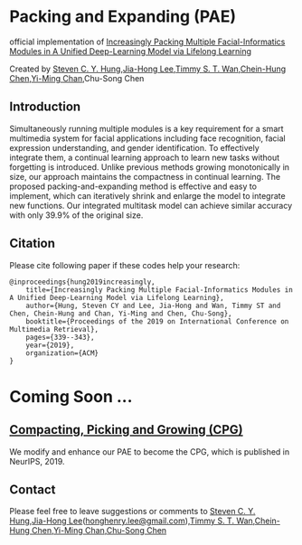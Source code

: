 # Packing and Expanding (PAE)
official implementation of [Increasingly Packing Multiple Facial-Informatics Modules in A Unified Deep-Learning Model via Lifelong Learning](https://dl.acm.org/citation.cfm?id=3325053)

Created by [Steven C. Y. Hung](https://github.com/fevemania),[Jia-Hong Lee](https://github.com/Jia-HongHenryLee),[Timmy S. T. Wan](https://github.com/bigchou),[Chein-Hung Chen](https://github.com/Chien-Hung),[Yi-Ming Chan](https://github.com/yimingchan),Chu-Song Chen

## Introduction
Simultaneously running multiple modules is a key requirement for a smart multimedia system for facial applications including face recognition, facial expression understanding, and gender identification. To effectively integrate them, a continual learning approach to learn new tasks without forgetting is introduced. Unlike previous methods growing monotonically in size, our approach maintains the compactness in continual learning. The proposed packing-and-expanding method is effective and easy to implement, which can iteratively shrink and enlarge the model to integrate new functions. Our integrated multitask model can achieve similar accuracy with only 39.9% of the original size.

## Citation
Please cite following paper if these codes help your research:

    @inproceedings{hung2019increasingly,
        title={Increasingly Packing Multiple Facial-Informatics Modules in A Unified Deep-Learning Model via Lifelong Learning},
        author={Hung, Steven CY and Lee, Jia-Hong and Wan, Timmy ST and Chen, Chein-Hung and Chan, Yi-Ming and Chen, Chu-Song},
        booktitle={Proceedings of the 2019 on International Conference on Multimedia Retrieval},
        pages={339--343},
        year={2019},
        organization={ACM}
    }
    
#  Coming Soon ...

## [Compacting, Picking and Growing (CPG)](https://github.com/ivclab/CPG)
We modify and enhance our PAE to become the CPG, which is published in NeurIPS, 2019.

## Contact
Please feel free to leave suggestions or comments to [Steven C. Y. Hung](https://github.com/fevemania),[Jia-Hong Lee](https://github.com/Jia-HongHenryLee)(honghenry.lee@gmail.com),[Timmy S. T. Wan](https://github.com/bigchou),[Chein-Hung Chen](https://github.com/Chien-Hung),[Yi-Ming Chan](https://github.com/yimingchan),[Chu-Song Chen](song@iis.sinica.edu.tw)

